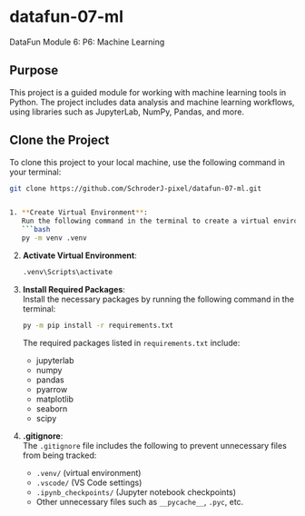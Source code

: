 # datafun-07-ml
DataFun Module 6: P6: Machine Learning

## Purpose
This project is a guided module for working with machine learning tools in Python. The project includes data analysis and machine learning workflows, using libraries such as JupyterLab, NumPy, Pandas, and more.

## Clone the Project
To clone this project to your local machine, use the following command in your terminal:
```bash
git clone https://github.com/SchroderJ-pixel/datafun-07-ml.git


1. **Create Virtual Environment**:  
   Run the following command in the terminal to create a virtual environment:  
   ```bash
   py -m venv .venv
   ```

2. **Activate Virtual Environment**:    
     ```bash
     .venv\Scripts\activate
     ```

3. **Install Required Packages**:  
   Install the necessary packages by running the following command in the terminal:  
   ```bash
   py -m pip install -r requirements.txt
   ```
   The required packages listed in `requirements.txt` include:
   - jupyterlab
   - numpy
   - pandas
   - pyarrow
   - matplotlib
   - seaborn
   - scipy

4. **.gitignore**:  
   The `.gitignore` file includes the following to prevent unnecessary files from being tracked:
   - `.venv/` (virtual environment)
   - `.vscode/` (VS Code settings)
   - `.ipynb_checkpoints/` (Jupyter notebook checkpoints)
   - Other unnecessary files such as `__pycache__`, `.pyc`, etc.